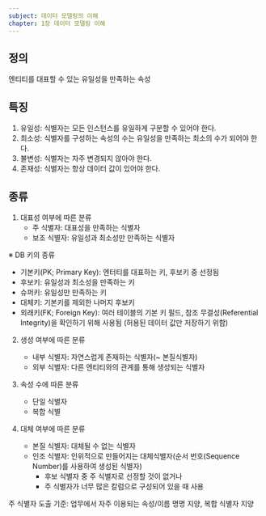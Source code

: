 ```yaml
---
subject: 데이터 모델링의 이해
chapter: 1장 데이터 모델링 이해
---
```


## 정의
엔티티를 대표할 수 있는 유일성을 만족하는 속성
## 특징
1. 유일성: 식별자는 모든 인스턴스를 유일하게 구분할 수 있어야 한다.
2. 최소성: 식별자를 구성하는 속성의 수는 유일성을 만족하는 최소의 수가 되어야 한다.
3. 불변성: 식별자는 자주 변경되지 않아야 한다.
4. 존재성: 식별자는 항상 데이터 값이 있어야 한다.
## 종류
1. 대표성 여부에 따른 분류
	- 주 식별자: 대표성을 만족하는 식별자
	- 보조 식별자: 유일성과 최소성만 만족하는 식별자

※ DB 키의 종류
- 기본키(PK; Primary Key): 엔터티를 대표하는 키, 후보키 중 선정됨
- 후보키: 유일성과 최소성을 만족하는 키
- 슈퍼키: 유일성만 만족하는 키
- 대체키: 기본키를 제외한 나머지 후보키
- 외래키(FK; Foreign Key): 여러 테이블의 기본 키 필드, 참조 무결성(Referential Integrity)을 확인하기 위해 사용됨 (허용된 데이터 값만 저장하기 위함)

2. 생성 여부에 따른 분류
	- 내부 식별자: 자연스럽게 존재하는 식별자(~ 본질식별자)
	- 외부 식별자: 다른 엔티티와의 관계를 통해 생성되는 식별자

3. 속성 수에 따른 분류
	- 단일 식별자
	- 복합 식별

4. 대체 여부에 따른 분류
	- 본질 식별자: 대체될 수 없는 식별자
	- 인조 식별자: 인위적으로 만들어지는 대체식별자(순서 번호(Sequence Number)를 사용하여 생성된 식별자)
		- 후보 식별자 중 주 식별자로 선정할 것이 없거나
		- 주 식별자가 너무 많은 칼럼으로 구성되어 있을 때 사용

주 식별자 도출 기준: 업무에서 자주 이용되는 속성/이름 명명 지양, 복합 식별자 지양